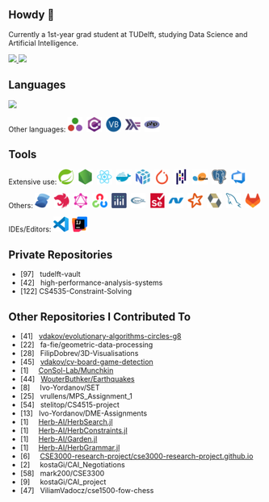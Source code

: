## Howdy 👋

Currently a 1st-year grad student at TUDelft, studying Data Science and Artificial Intelligence.

<a href="https://github.com/anuraghazra/github-readme-stats">
<picture>
  <source
    srcset="https://github-readme-stats.vercel.app/api/wakatime?username=to_5bg&custom_title=My+most+recent+activity+%28last+7+days%29&theme=dark"
    media="(prefers-color-scheme: dark)"
  />
  <source
    srcset="https://github-readme-stats.vercel.app/api/wakatime?username=to_5bg&custom_title=My+most+recent+activity+%28last+7+days%29&theme=graywhite"
    media="(prefers-color-scheme: light), (prefers-color-scheme: no-preference)"
  />
  <img src="https://github-readme-stats.vercel.app/api/wakatime?username=to_5bg" />
</picture>
</a>
<a href="https://github.com/anuraghazra/github-readme-stats">
<picture>
  <source
    srcset="https://github-readme-stats.vercel.app/api?username=to5bg&show_icons=true&icon_color=ffffff&hide_rank=true&custom_title=Github+Stats&theme=dark"
    media="(prefers-color-scheme: dark)"
  />
  <source
    srcset="https://github-readme-stats.vercel.app/api?username=to5bg&show_icons=true&hide_rank=true&custom_title=Github+Stats&theme=graywhite"
    media="(prefers-color-scheme: light), (prefers-color-scheme: no-preference)"
  />
  <img src="https://github-readme-stats.vercel.app/api?username=to5bg" />
</picture>
</a>

## Languages

<a href="https://github.com/anuraghazra/github-readme-stats">
<picture>
  <source
    srcset="https://github-readme-stats.vercel.app/api/top-langs/?username=to5bg&size_weight=0.2&count_weight=0.8&langs_count=14&layout=compact&card_width=400&theme=dark"
    media="(prefers-color-scheme: dark)"
  />
  <source
    srcset="https://github-readme-stats.vercel.app/api/top-langs/?username=to5bg&size_weight=0.2&count_weight=0.8&langs_count=14&layout=compact&card_width=400&theme=graywhite"
    media="(prefers-color-scheme: light), (prefers-color-scheme: no-preference)"
  />
  <img src="https://github-readme-stats.vercel.app/api/top-langs/?username=to5bg" />
</picture>
</a>

Other languages:
  <code><img src="https://github.com/devicons/devicon/blob/master/icons/julia/julia-original.svg" title="Julia" alt="Julia" width="30" height="30"/></code>&nbsp;
  <code><img src="https://github.com/devicons/devicon/blob/master/icons/csharp/csharp-original.svg" title="C#" alt="C#" width="30" height="30"/></code>&nbsp;
  <code><img src="https://github.com/devicons/devicon/blob/master/icons/visualbasic/visualbasic-original.svg" title="VB" alt="VB" width="30" height="30"/></code>&nbsp;
  <code><img src="https://github.com/devicons/devicon/blob/master/icons/haskell/haskell-original.svg" title="Haskell" alt="Haskell" width="30" height="30"/></code>&nbsp;
  <code><img src="https://github.com/devicons/devicon/blob/master/icons/php/php-original.svg" title="PHP" alt="PHP" width="30" height="30"/></code>&nbsp;

## Tools

Extensive use: 
  <code><img src="https://github.com/devicons/devicon/blob/master/icons/spring/spring-original.svg" title="Spring" alt="Spring" width="30" height="30"/></code>&nbsp;
  <code><img src="https://github.com/devicons/devicon/blob/master/icons/nodejs/nodejs-original.svg" title="NodeJS" alt="NodeJS" width="30" height="30"/></code>&nbsp;
  <code><img src="https://github.com/devicons/devicon/blob/master/icons/react/react-original.svg" title="React" alt="React" width="30" height="30"/></code>&nbsp;
  <code><img src="https://github.com/devicons/devicon/blob/master/icons/docker/docker-plain.svg" title="Docker" alt="Docker" width="30" height="30"/></code>&nbsp;
  <code><img src="https://github.com/devicons/devicon/blob/master/icons/numpy/numpy-original.svg" title="NumPy" alt="NumPy" width="30" height="30"/></code>&nbsp;
  <code><img src="https://github.com/devicons/devicon/blob/master/icons/pytorch/pytorch-original.svg" title="PyTorch" alt="PyTorch" width="30" height="30"/></code>&nbsp;
  <code><img src="https://github.com/devicons/devicon/blob/master/icons/pandas/pandas-original.svg" title="Pandas" alt="Pandas" width="30" height="30"/></code>&nbsp;
  <code><img src="https://github.com/devicons/devicon/blob/master/icons/scikitlearn/scikitlearn-original.svg" title="Scikit-learn" alt="Scikit-learn" width="30" height="30"/></code>&nbsp;
  <code><img src="https://github.com/devicons/devicon/blob/master/icons/postgresql/postgresql-original.svg" title="PostreSQL" alt="PostreSQL" width="30" height="30"/></code>&nbsp;
  <code><img src="https://github.com/devicons/devicon/blob/master/icons/azuredevops/azuredevops-original.svg" title="Azure DevOps" alt="Azure DevOps" width="30" height="30"/></code>&nbsp;

Others:
  <code><img src="https://github.com/devicons/devicon/blob/master/icons/solidjs/solidjs-original.svg" title="Solidjs" alt="Solidjs" width="30" height="30"/></code>&nbsp;
  <code><img src="https://github.com/devicons/devicon/blob/master/icons/nestjs/nestjs-original.svg" title="Nestjs" alt="Nestjs" width="30" height="30"/></code>&nbsp;
  <code><img src="https://github.com/devicons/devicon/blob/master/icons/graphql/graphql-plain.svg" title="GraphQL" alt="GraphQL" width="30" height="30"/></code>&nbsp;
  <code><img src="https://github.com/devicons/devicon/blob/master/icons/opencv/opencv-original.svg" title="OpenCV" alt="OpenCV" width="30" height="30"/></code>&nbsp;
  <code><img src="https://github.com/devicons/devicon/blob/master/icons/plotly/plotly-original.svg" title="Plotly" alt="Plotly" width="30" height="30"/></code>&nbsp;
  <code><img src="https://github.com/devicons/devicon/blob/master/icons/opengl/opengl-original.svg" title="OpenGL" alt="OpenGL" width="30" height="30"/></code>&nbsp;
  <code><img src="https://github.com/devicons/devicon/blob/master/icons/selenium/selenium-original.svg" title="Selenium" alt="Selenium" width="30" height="30"/></code>&nbsp;
  <code><img src="https://github.com/devicons/devicon/blob/master/icons/dot-net/dot-net-plain.svg" title=".NET" alt=".NET" width="30" height="30"/></code>&nbsp;
  <code><img src="https://github.com/devicons/devicon/blob/master/icons/apachespark/apachespark-original.svg" title="Spark" alt="Spark" width="30" height="30"/></code>&nbsp;
  <code><img src="https://github.com/devicons/devicon/blob/master/icons/hibernate/hibernate-original.svg" title="Hibernate" alt="Hibernate" width="30" height="30"/></code>&nbsp;
  <code><img src="https://github.com/devicons/devicon/blob/master/icons/mysql/mysql-original.svg" title="MySQL" alt="MySQL" width="30" height="30"/></code>&nbsp;
  <code><img src="https://github.com/devicons/devicon/blob/master/icons/gitlab/gitlab-original.svg" title="GitLab" alt="GitLab" width="30" height="30"/></code>&nbsp;

IDEs/Editors:
  <code><img src="https://github.com/devicons/devicon/blob/master/icons/vscode/vscode-original.svg" title="VSCode" alt="VSCode" width="30" height="30"/></code>&nbsp;
  <code><img src="https://github.com/devicons/devicon/blob/master/icons/intellij/intellij-original.svg" title="IntelliJ" alt="IntelliJ" width="30" height="30"/></code>&nbsp;

## Private Repositories

<!-- PRIVATE_REPOS_START -->
- [97]   tudelft-vault
- [42]   high-performance-analysis-systems
- [122] CS4535-Constraint-Solving
<!-- PRIVATE_REPOS_END -->

## Other Repositories I Contributed To

<!-- OTHER_CONTRIBS_START -->
- [41]   [vdakov/evolutionary-algorithms-circles-g8](https://github.com/vdakov/evolutionary-algorithms-circles-g8)
- [22]   fa-fie/geometric-data-processing
- [28]   FilipDobrev/3D-Visualisations
- [45]   [vdakov/cv-board-game-detection](https://github.com/vdakov/cv-board-game-detection)
- [1]     [ConSol-Lab/Munchkin](https://github.com/ConSol-Lab/Munchkin)
- [44]   [WouterButhker/Earthquakes](https://github.com/WouterButhker/Earthquakes)
- [8]     Ivo-Yordanov/SET
- [25]   vrullens/MPS_Assignment_1
- [54]   stelitop/CS4515-project
- [13]   Ivo-Yordanov/DME-Assignments
- [1]     [Herb-AI/HerbSearch.jl](https://github.com/Herb-AI/HerbSearch.jl)
- [1]     [Herb-AI/HerbConstraints.jl](https://github.com/Herb-AI/HerbConstraints.jl)
- [1]     [Herb-AI/Garden.jl](https://github.com/Herb-AI/Garden.jl)
- [1]     [Herb-AI/HerbGrammar.jl](https://github.com/Herb-AI/HerbGrammar.jl)
- [6]     [CSE3000-research-project/cse3000-research-project.github.io](https://github.com/CSE3000-research-project/cse3000-research-project.github.io)
- [2]     kostaGi/CAI_Negotiations
- [58]   mark200/CSE3300
- [9]     kostaGi/CAI_project
- [47]   ViliamVadocz/cse1500-fow-chess
<!-- OTHER_CONTRIBS_END -->
